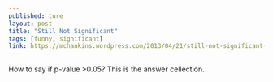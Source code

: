 ```yaml
---
published: ture
layout: post
title: "Still Not Significant"
tags: [funny, significant]
link: https://mchankins.wordpress.com/2013/04/21/still-not-significant-2/
---
```


How to say if p-value >0.05? This is the answer cellection.

